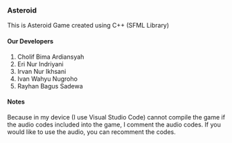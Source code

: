 ### Asteroid
This is Asteroid Game created using C++ (SFML Library)

#### Our Developers
1. Cholif Bima Ardiansyah 
2. Eri Nur Indriyani
3. Irvan Nur Ikhsani
4. Ivan Wahyu Nugroho
5. Rayhan Bagus Sadewa

#### Notes
Because in my device (I use Visual Studio Code) cannot compile the game if the audio codes included into the game, I comment the audio codes. If you would like to use the audio, you can recomment the codes.